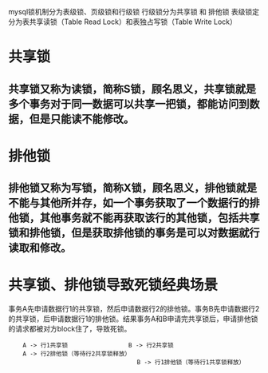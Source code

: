mysql锁机制分为表级锁、页级锁和行级锁
行级锁分为共享锁 和 排他锁
表级锁定分为表共享读锁（Table Read Lock）和表独占写锁（Table Write Lock）

# 共享锁
## 共享锁又称为读锁，简称S锁，顾名思义，共享锁就是多个事务对于同一数据可以共享一把锁，都能访问到数据，但是只能读不能修改。

# 排他锁
## 排他锁又称为写锁，简称X锁，顾名思义，排他锁就是不能与其他所并存，如一个事务获取了一个数据行的排他锁，其他事务就不能再获取该行的其他锁，包括共享锁和排他锁，但是获取排他锁的事务是可以对数据就行读取和修改。

# 共享锁、排他锁导致死锁经典场景
事务A先申请数据行1的共享锁，然后申请数据行2的排他锁。事务B先申请数据行2的共享锁，后申请数据行1的排他锁。结果事务A和B申请完共享锁后，申请排他锁的请求都被对方block住了，导致死锁。
```
    A -> 行1共享锁                 B -> 行2共享锁
    A -> 行2排他锁（等待行2共享锁释放）                
                                    B -> 行1排他锁（等待行1共享锁释放）
```
